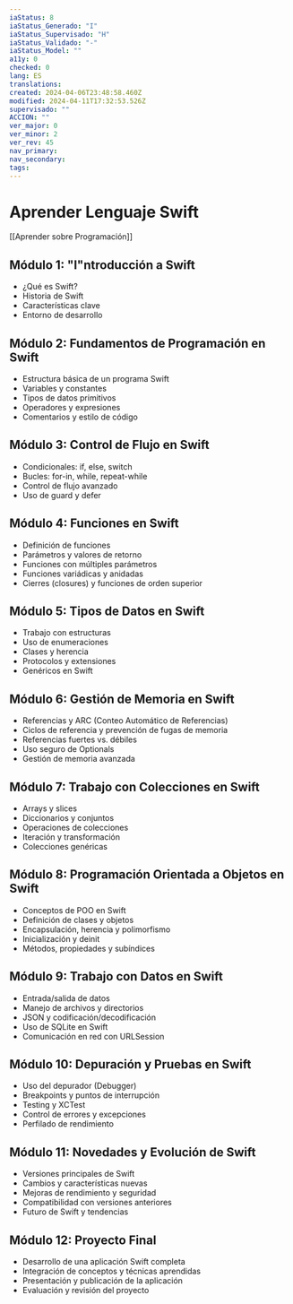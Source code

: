 ```yaml
---
iaStatus: 8
iaStatus_Generado: "I"
iaStatus_Supervisado: "H"
iaStatus_Validado: "-"
iaStatus_Model: ""
a11y: 0
checked: 0
lang: ES
translations: 
created: 2024-04-06T23:48:58.460Z
modified: 2024-04-11T17:32:53.526Z
supervisado: ""
ACCION: ""
ver_major: 0
ver_minor: 2
ver_rev: 45
nav_primary: 
nav_secondary: 
tags:
---
```

# Aprender Lenguaje Swift

[[Aprender sobre Programación]]

## Módulo 1: "I"ntroducción a Swift

- ¿Qué es Swift?
- Historia de Swift
- Características clave
- Entorno de desarrollo

## Módulo 2: Fundamentos de Programación en Swift

- Estructura básica de un programa Swift
- Variables y constantes
- Tipos de datos primitivos
- Operadores y expresiones
- Comentarios y estilo de código

## Módulo 3: Control de Flujo en Swift

- Condicionales: if, else, switch
- Bucles: for-in, while, repeat-while
- Control de flujo avanzado
- Uso de guard y defer

## Módulo 4: Funciones en Swift

- Definición de funciones
- Parámetros y valores de retorno
- Funciones con múltiples parámetros
- Funciones variádicas y anidadas
- Cierres (closures) y funciones de orden superior

## Módulo 5: Tipos de Datos en Swift

- Trabajo con estructuras
- Uso de enumeraciones
- Clases y herencia
- Protocolos y extensiones
- Genéricos en Swift

## Módulo 6: Gestión de Memoria en Swift

- Referencias y ARC (Conteo Automático de Referencias)
- Ciclos de referencia y prevención de fugas de memoria
- Referencias fuertes vs. débiles
- Uso seguro de Optionals
- Gestión de memoria avanzada

## Módulo 7: Trabajo con Colecciones en Swift

- Arrays y slices
- Diccionarios y conjuntos
- Operaciones de colecciones
- Iteración y transformación
- Colecciones genéricas

## Módulo 8: Programación Orientada a Objetos en Swift

- Conceptos de POO en Swift
- Definición de clases y objetos
- Encapsulación, herencia y polimorfismo
- Inicialización y deinit
- Métodos, propiedades y subíndices

## Módulo 9: Trabajo con Datos en Swift

- Entrada/salida de datos
- Manejo de archivos y directorios
- JSON y codificación/decodificación
- Uso de SQLite en Swift
- Comunicación en red con URLSession

## Módulo 10: Depuración y Pruebas en Swift

- Uso del depurador (Debugger)
- Breakpoints y puntos de interrupción
- Testing y XCTest
- Control de errores y excepciones
- Perfilado de rendimiento

## Módulo 11: Novedades y Evolución de Swift

- Versiones principales de Swift
- Cambios y características nuevas
- Mejoras de rendimiento y seguridad
- Compatibilidad con versiones anteriores
- Futuro de Swift y tendencias

## Módulo 12: Proyecto Final

- Desarrollo de una aplicación Swift completa
- Integración de conceptos y técnicas aprendidas
- Presentación y publicación de la aplicación
- Evaluación y revisión del proyecto

